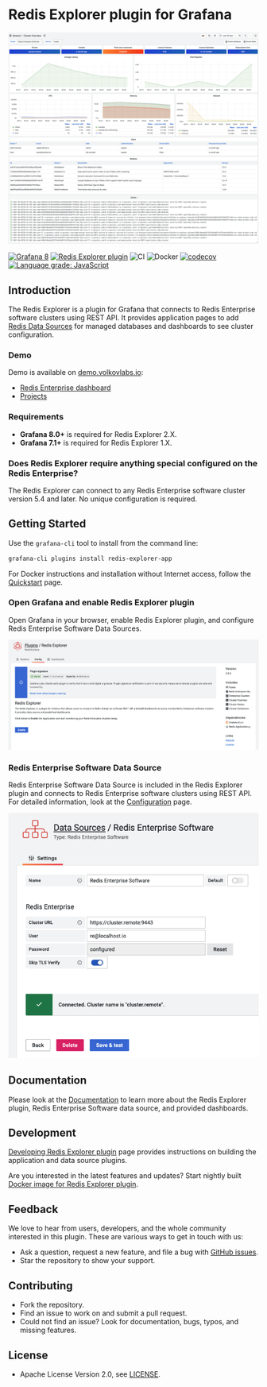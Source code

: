 # Redis Explorer plugin for Grafana

![Dashboard](https://raw.githubusercontent.com/RedisGrafana/grafana-redis-explorer/master/src/img/overview.png)

[![Grafana 8](https://img.shields.io/badge/Grafana-8-orange)](https://www.grafana.com)
[![Redis Explorer plugin](https://img.shields.io/badge/dynamic/json?color=blue&label=Redis%20Explorer%20plugin&query=%24.version&url=https%3A%2F%2Fgrafana.com%2Fapi%2Fplugins%2Fredis-explorer-app)](https://grafana.com/grafana/plugins/redis-explorer-app)
![CI](https://github.com/RedisGrafana/grafana-redis-explorer/workflows/CI/badge.svg)
![Docker](https://github.com/RedisGrafana/grafana-redis-explorer/workflows/Docker/badge.svg)
[![codecov](https://codecov.io/gh/RedisGrafana/grafana-redis-explorer/branch/master/graph/badge.svg?token=15SIRGU8SX)](https://codecov.io/gh/RedisGrafana/grafana-redis-explorer)
[![Language grade: JavaScript](https://img.shields.io/lgtm/grade/javascript/g/RedisGrafana/grafana-redis-explorer.svg?logo=lgtm&logoWidth=18)](https://lgtm.com/projects/g/RedisGrafana/grafana-redis-explorer/context:javascript)

## Introduction

The Redis Explorer is a plugin for Grafana that connects to Redis Enterprise software clusters using REST API. It provides application pages to add [Redis Data Sources](https://grafana.com/grafana/plugins/redis-datasource/) for managed databases and dashboards to see cluster configuration.

### Demo

Demo is available on [demo.volkovlabs.io](https://demo.volkovlabs.io):

- [Redis Enterprise dashboard](https://demo.volkovlabs.io/d/I8EjnzOnz/redis-enterprise-overview?orgId=1)
- [Projects](https://demo.volkovlabs.io)

### Requirements

- **Grafana 8.0+** is required for Redis Explorer 2.X.
- **Grafana 7.1+** is required for Redis Explorer 1.X.

### Does Redis Explorer require anything special configured on the Redis Enterprise?

The Redis Explorer can connect to any Redis Enterprise software cluster version 5.4 and later. No unique configuration is required.

## Getting Started

Use the `grafana-cli` tool to install from the command line:

```bash
grafana-cli plugins install redis-explorer-app
```

For Docker instructions and installation without Internet access, follow the [Quickstart](https://redisgrafana.github.io/quickstart/) page.

### Open Grafana and enable Redis Explorer plugin

Open Grafana in your browser, enable Redis Explorer plugin, and configure Redis Enterprise Software Data Sources.

![Enable](https://raw.githubusercontent.com/RedisGrafana/grafana-redis-explorer/master/src/img/enable.png)

### Redis Enterprise Software Data Source

Redis Enterprise Software Data Source is included in the Redis Explorer plugin and connects to Redis Enterprise software clusters using REST API. For detailed information, look at the [Configuration](https://redisgrafana.github.io/redis-explorer/re-software/configuration/) page.

![Datasource](https://raw.githubusercontent.com/RedisGrafana/grafana-redis-explorer/master/src/img/datasource.png)

## Documentation

Please look at the [Documentation](https://redisgrafana.github.io/redis-explorer/overview/) to learn more about the Redis Explorer plugin, Redis Enterprise Software data source, and provided dashboards.

## Development

[Developing Redis Explorer plugin](https://redisgrafana.github.io/development/redis-explorer/) page provides instructions on building the application and data source plugins.

Are you interested in the latest features and updates? Start nightly built [Docker image for Redis Explorer plugin](https://redisgrafana.github.io/development/images/).

## Feedback

We love to hear from users, developers, and the whole community interested in this plugin. These are various ways to get in touch with us:

- Ask a question, request a new feature, and file a bug with [GitHub issues](https://github.com/RedisGrafana/grafana-redis-explorer/issues/new/choose).
- Star the repository to show your support.

## Contributing

- Fork the repository.
- Find an issue to work on and submit a pull request.
- Could not find an issue? Look for documentation, bugs, typos, and missing features.

## License

- Apache License Version 2.0, see [LICENSE](https://github.com/RedisGrafana/grafana-redis-explorer/blob/master/LICENSE).
